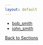 ```yaml
---
layout: default
---
```

  - [bob_smith](https://github.com/liatrio/wikify/blob/master/content/Bios/bob_smith.pdf)
  - [john_smith](https://github.com/liatrio/wikify/blob/master/content/Bios/john_smith.pdf)

[Back to Sections](/wikify/example/content)

